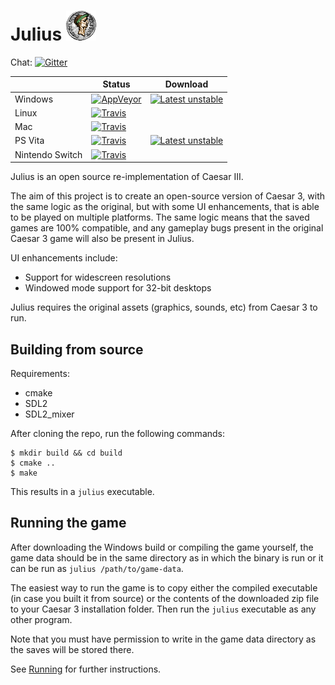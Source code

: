 # Julius ![](res/julius_48.png)

Chat: [![Gitter](https://badges.gitter.im/julius-game/community.svg)](https://gitter.im/julius-game/community)

|             | Status | Download |
|-------------|--------|----------|
| Windows  | [![AppVeyor](https://ci.appveyor.com/api/projects/status/github/bvschaik/julius?branch=master&svg=true)](https://ci.appveyor.com/project/bvschaik/julius) | [![Latest unstable](https://img.shields.io/badge/latest_unstable-gray.svg?logo=appveyor&logoColor=silver)](https://ci.appveyor.com/api/projects/bvschaik/julius/artifacts/julius.zip?branch=master&job=Environment%3A%20APPVEYOR_BUILD_WORKER_IMAGE%3DVisual%20Studio%202015%2C%20COMPILER%3Dmingw%2C%20CMAKE_BUILD_TYPE%3DRelease%2C%20PLATFORMTOOLSET%3Dv140) |
| Linux | [![Travis](https://travis-matrix-badges.herokuapp.com/repos/bvschaik/julius/branches/master/1)](https://travis-ci.org/bvschaik/julius) |
| Mac | [![Travis](https://travis-matrix-badges.herokuapp.com/repos/bvschaik/julius/branches/master/4)](https://travis-ci.org/bvschaik/julius) |
| PS Vita | [![Travis](https://travis-matrix-badges.herokuapp.com/repos/bvschaik/julius/branches/master/5)](https://travis-ci.org/bvschaik/julius) | [![Latest unstable](https://img.shields.io/badge/latest_unstable-gray.svg)](https://bintray.com/bvschaik/julius/vita-unstable/_latestVersion) |
| Nintendo Switch | [![Travis](https://travis-matrix-badges.herokuapp.com/repos/bvschaik/julius/branches/master/6)](https://travis-ci.org/bvschaik/julius) |

Julius is an open source re-implementation of Caesar III.

The aim of this project is to create an open-source version of Caesar 3, with the same logic as the original, but with some UI enhancements, that is able to be played on multiple platforms. The same logic means that the saved games are 100% compatible, and any gameplay bugs present in the original Caesar 3 game will also be present in Julius.

UI enhancements include:
- Support for widescreen resolutions
- Windowed mode support for 32-bit desktops

Julius requires the original assets (graphics, sounds, etc) from Caesar 3 to run.

## Building from source

Requirements:
- cmake
- SDL2
- SDL2_mixer

After cloning the repo, run the following commands:

	$ mkdir build && cd build
	$ cmake ..
	$ make

This results in a `julius` executable.

## Running the game

After downloading the Windows build or compiling the game yourself, the game data should be in the same directory as in which the binary is run or it can be run as `julius /path/to/game-data`.

The easiest way to run the game is to copy either the compiled executable (in case you built it from source) or the contents of the downloaded zip file to your Caesar 3 installation folder. Then run the `julius` executable as any other program.

Note that you must have permission to write in the game data directory as the saves will be stored there.

See [Running](RUNNING.md) for further instructions.
